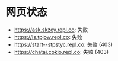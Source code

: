 # 网页状态
- https://ask.skzey.repl.co: 失败
- https://ls.tpjow.repl.co: 失败
- https://start--stpstyc.repl.co: 失败 (403)
- https://chatai.cokio.repl.co: 失败 (403)
